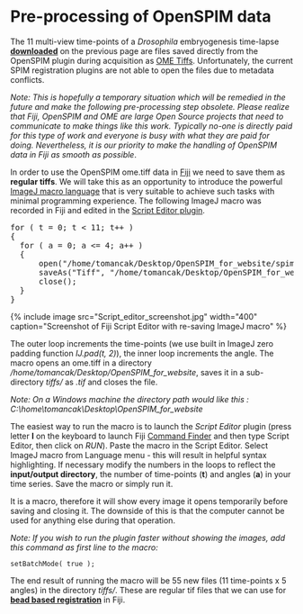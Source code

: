 ---
---
# Pre-processing of OpenSPIM data

The 11 multi-view time-points of a *Drosophila* embryogenesis time-lapse [**downloaded**](Raw_data) on the previous page are files saved directly from the OpenSPIM plugin during acquisition as [OME Tiffs](https://www.openmicroscopy.org/site/support/ome-model/ome-tiff/). Unfortunately, the current SPIM registration plugins are not able to open the files due to metadata conflicts.

*Note: This is hopefully a temporary situation which will be remedied in the future and make the following pre-processing step obsolete. Please realize that Fiji, OpenSPIM and OME are large Open Source projects that need to communicate to make things like this work. Typically no-one is directly paid for this type of work and everyone is busy with what they are paid for doing. Nevertheless, it is our priority to make the handling of OpenSPIM data in Fiji as smooth as possible*.

In order to use the OpenSPIM ome.tiff data in [Fiji](https://fiji.sc) we need to save them as **regular tiffs**. We will take this as an opportunity to introduce the powerful [ImageJ macro language](https://fiji.sc/Introduction_into_Macro_Programming) that is very suitable to achieve such tasks with minimal programming experience. The following ImageJ macro was recorded in Fiji and edited in the [Script Editor plugin](https://fiji.sc/Script_Editor).

<pre>
for ( t = 0; t < 11; t++ )
{
  for ( a = 0; a <= 4; a++ )
  {
      open("/home/tomancak/Desktop/OpenSPIM_for_website/spim_TL" + IJ.pad(t, 2) +"_Angle" + a +".ome.tiff");
      saveAs("Tiff", "/home/tomancak/Desktop/OpenSPIM_for_website/tiffs/spim_TL" + IJ.pad(t, 2) +"_Angle" + a +".tif");
      close();
  }
}
</pre>

{% include image src="Script_editor_screenshot.jpg" width="400" caption="Screenshot of Fiji Script Editor with re-saving ImageJ macro" %}

The outer loop increments the time-points (we use built in ImageJ zero padding function *IJ.pad(t, 2)*), the inner loop increments the angle. The macro opens an ome.tiff in a directory */home/tomancak/Desktop/OpenSPIM_for_website*, saves it in a sub-directory *tiffs/* as *.tif* and closes the file.

*Note: On a Windows machine the directory path would like this : C:\\home\\tomancak\\Desktop\\OpenSPIM_for_website*

The easiest way to run the macro is to launch the *Script Editor* plugin (press letter **l** on the keyboard to launch Fiji [Command Finder](https://fiji.sc/Using_the_Command_Launcher) and then type Script Editor, then click on *RUN*). Paste the macro in the Script Editor. Select ImageJ macro from Language menu - this will result in helpful syntax highlighting. If necessary modify the numbers in the loops to reflect the **input/output directory**, the number of time-points (**t**) and angles (**a**) in your time series. Save the macro or simply run it.

It is a macro, therefore it will show every image it opens temporarily before saving and closing it. The downside of this is that the computer cannot be used for anything else during that operation.

*Note: If you wish to run the plugin faster without showing the images, add this command as first line to the macro:*

`setBatchMode( true );`

The end result of running the macro will be 55 new files (11 time-points x 5 angles) in the directory *tiffs/*. These are regular tif files that we can use for [**bead based registration**](Registration) in Fiji.
